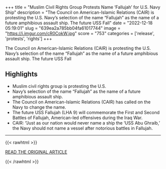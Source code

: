 +++
title = "Muslim Civil Rights Group Protests Name ‘Fallujah’ for U.S. Navy Ship"
description = "The Council on American-Islamic Relations (CAIR) is protesting the U.S. Navy’s selection of the name “Fallujah” as the name of a future amphibious assault ship. The future USS Fall"
date = "2022-12-18 05:19:01"
slug = "639ea2a785bb04fa61017744"
image = "https://i.imgur.com/cR0CokW.jpg"
score = "753"
categories = ['release', 'protests', 'rights']
+++

The Council on American-Islamic Relations (CAIR) is protesting the U.S. Navy’s selection of the name “Fallujah” as the name of a future amphibious assault ship. The future USS Fall

## Highlights

- Muslim civil rights group is protesting the U.S.
- Navy’s selection of the name “Fallujah” as the name of a future amphibious assault ship.
- The Council on American-Islamic Relations (CAIR) has called on the Navy to change the name.
- The future USS Fallujah (LHA 9) will commemorate the First and Second Battles of Fallujah, American-led offensives during the Iraq War.
- CAIR: “Just as our nation would never name a ship the ‘USS Abu Ghraib,’ the Navy should not name a vessel after notorious battles in Fallujah.

---

{{< rawhtml >}}
  <p class="article-category">
    <a target="_blank" href="https://seapowermagazine.org/muslim-civil-rights-group-protests-name-fallujah-for-u-s-navy-ship/">READ THE ORIGINAL ARTICLE</a>
  </p>
{{< /rawhtml >}}
